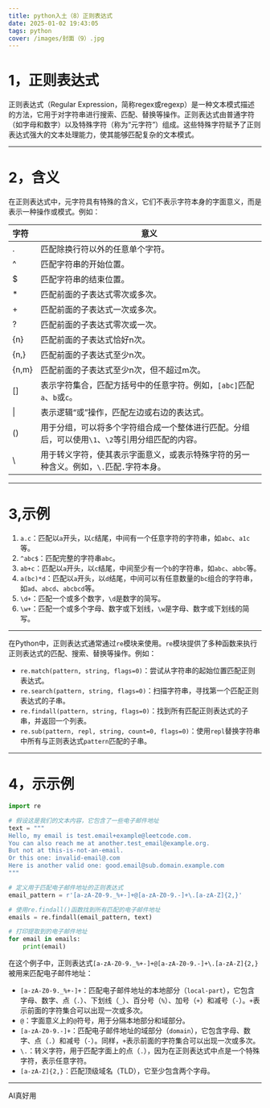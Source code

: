 ```yaml
---
title: python入土（8）正则表达式
date: 2025-01-02 19:43:05
tags: python
cover: /images/封面（9）.jpg
---
```


# 1，正则表达式

正则表达式（Regular Expression，简称regex或regexp）是一种文本模式描述的方法，它用于对字符串进行搜索、匹配、替换等操作。正则表达式由普通字符（如字母和数字）以及特殊字符（称为“元字符”）组成。这些特殊字符赋予了正则表达式强大的文本处理能力，使其能够匹配复杂的文本模式。

---------------------------------------------

# 2，含义

在正则表达式中，元字符具有特殊的含义，它们不表示字符本身的字面意义，而是表示一种操作或模式。例如：

| 字符  | 意义                                                         |
| :---- | ------------------------------------------------------------ |
| .     | 匹配除换行符以外的任意单个字符。                             |
| ^     | 匹配字符串的开始位置。                                       |
| $     | 匹配字符串的结束位置。                                       |
| *     | 匹配前面的子表达式零次或多次。                               |
| +     | 匹配前面的子表达式一次或多次。                               |
| ?     | 匹配前面的子表达式零次或一次。                               |
| {n}   | 匹配前面的子表达式恰好n次。                                  |
| {n,}  | 匹配前面的子表达式至少n次。                                  |
| {n,m} | 匹配前面的子表达式至少n次，但不超过m次。                     |
| []    | 表示字符集合，匹配方括号中的任意字符。例如，`[abc]`匹配`a`、`b`或`c`。 |
| \|    | 表示逻辑“或”操作，匹配左边或右边的表达式。                   |
| ()    | 用于分组，可以将多个字符组合成一个整体进行匹配。分组后，可以使用`\1`、`\2`等引用分组匹配的内容。 |
| \     | 用于转义字符，使其表示字面意义，或表示特殊字符的另一种含义。例如，`\.`匹配`.`字符本身。 |

----------------------------------------------

# 3,示例

1. `a.c`：匹配以`a`开头，以`c`结尾，中间有一个任意字符的字符串，如`abc`、`a1c`等。
2. `^abc$`：匹配完整的字符串`abc`。
3. `ab+c`：匹配以`a`开头，以`c`结尾，中间至少有一个`b`的字符串，如`abc`、`abbc`等。
4. `a(bc)*d`：匹配以`a`开头，以`d`结尾，中间可以有任意数量的`bc`组合的字符串，如`ad`、`abcd`、`abcbcd`等。
5. `\d+`：匹配一个或多个数字，`\d`是数字的简写。
6. `\w+`：匹配一个或多个字母、数字或下划线，`\w`是字母、数字或下划线的简写。

------------------------------------------------

在Python中，正则表达式通常通过`re`模块来使用。`re`模块提供了多种函数来执行正则表达式的匹配、搜索、替换等操作。例如：

- `re.match(pattern, string, flags=0)`：尝试从字符串的起始位置匹配正则表达式。
- `re.search(pattern, string, flags=0)`：扫描字符串，寻找第一个匹配正则表达式的子串。
- `re.findall(pattern, string, flags=0)`：找到所有匹配正则表达式的子串，并返回一个列表。
- `re.sub(pattern, repl, string, count=0, flags=0)`：使用`repl`替换字符串中所有与正则表达式`pattern`匹配的子串。

-----------------------------------------------

# 4，示示例

```python
import re

# 假设这是我们的文本内容，它包含了一些电子邮件地址
text = """
Hello, my email is test.email+example@leetcode.com.
You can also reach me at another.test_email@example.org.
But not at this-is-not-an-email.
Or this one: invalid-email@.com
Here is another valid one: good.email@sub.domain.example.com
"""

# 定义用于匹配电子邮件地址的正则表达式
email_pattern = r'[a-zA-Z0-9._%+-]+@[a-zA-Z0-9.-]+\.[a-zA-Z]{2,}'

# 使用re.findall()函数找到所有匹配的电子邮件地址
emails = re.findall(email_pattern, text)

# 打印提取到的电子邮件地址
for email in emails:
    print(email)
```

在这个例子中，正则表达式`[a-zA-Z0-9._%+-]+@[a-zA-Z0-9.-]+\.[a-zA-Z]{2,}`被用来匹配电子邮件地址：

- `[a-zA-Z0-9._%+-]+`：匹配电子邮件地址的本地部分（`local-part`），它包含字母、数字、点（`.`）、下划线（`_`）、百分号（`%`）、加号（`+`）和减号（`-`）。`+`表示前面的字符集合可以出现一次或多次。
- `@`：字面意义上的`@`符号，用于分隔本地部分和域部分。
- `[a-zA-Z0-9.-]+`：匹配电子邮件地址的域部分（`domain`），它包含字母、数字、点（`.`）和减号（`-`）。同样，`+`表示前面的字符集合可以出现一次或多次。
- `\.`：转义字符，用于匹配字面上的点（`.`），因为在正则表达式中点是一个特殊字符，表示任意字符。
- `[a-zA-Z]{2,}`：匹配顶级域名（TLD），它至少包含两个字母。

------------------------------------------------------------

AI真好用
